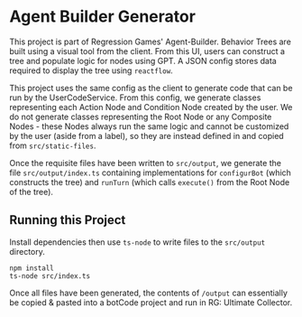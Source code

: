# Agent Builder Generator

This project is part of Regression Games' Agent-Builder. Behavior Trees are built using a visual tool from the client. From this UI, users can construct a tree and populate logic for nodes using GPT. A JSON config stores data required to display the tree using `reactflow`.

This project uses the same config as the client to generate code that can be run by the UserCodeService. From this config, we generate classes representing each Action Node and Condition Node created by the user. We do not generate classes representing the Root Node or any Composite Nodes - these Nodes always run the same logic and cannot be customized by the user (aside from a label), so they are instead defined in and copied from `src/static-files`.

Once the requisite files have been written to `src/output`, we generate the file `src/output/index.ts`  containing implementations for `configurBot` (which constructs the tree) and `runTurn` (which calls `execute()` from the Root Node of the tree).

## Running this Project

Install dependencies then use `ts-node` to write files to the `src/output` directory.

```node
npm install
ts-node src/index.ts
```

Once all files have been generated, the contents of `/output` can essentially be copied & pasted into a botCode project and run in RG: Ultimate Collector.
